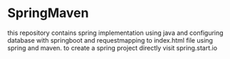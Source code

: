 # SpringMaven

this repository contains spring implementation using java and configuring database with springboot and requestmapping to index.html file using spring and maven. to create a spring project directly visit spring.start.io 
